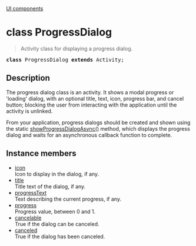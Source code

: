 [UI components](../index.md)

# class ProgressDialog

> Activity class for displaying a progress dialog.

<pre class="docgen_signature"><b>class</b> ProgressDialog <b>extends</b> Activity;</pre>

## Description

The progress dialog class is an activity. It shows a modal progress or 'loading' dialog, with an optional title, text, icon, progress bar, and cancel button; blocking the user from interacting with the application until the activity is unlinked.

From your application, progress dialogs should be created and shown using the static [showProgressDialogAsync()](showProgressDialogAsync.md) method, which displays the progress dialog and waits for an asynchronous callback function to complete.

## Instance members

- [<!--{ref:property}-->icon](ProgressDialog_icon.md) \
    Icon to display in the dialog, if any.
- [<!--{ref:property}-->title](ProgressDialog_title.md) \
    Title text of the dialog, if any.
- [<!--{ref:property}-->progressText](ProgressDialog_progressText.md) \
    Text describing the current progress, if any.
- [<!--{ref:property}-->progress](ProgressDialog_progress.md) \
    Progress value, between 0 and 1.
- [<!--{ref:property}-->cancelable](ProgressDialog_cancelable.md) \
    True if the dialog can be canceled.
- [<!--{ref:property}-->canceled](ProgressDialog_canceled.md) \
    True if the dialog has been canceled.